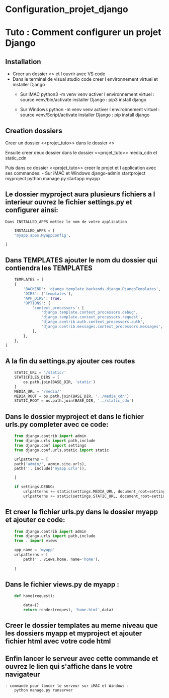 # Configuration_projet_django


# Tuto : Comment configurer un projet Django

## Installation

- Creer un dossier <<projet>> et l ouvrir avec VS code
- Dans le terminal de visual studio code creer l environnement virtuel et installer Django
    - Sur iMAC
        python3 -m venv venv
        activer l environnement virtuel : source venv/bin/activate
        installer Django : pip3 install django

    - Sur Windows
        python -m venv venv 
        activer l environnement virtuel : source venv/Script/activate
        installer Django : pip install django

## Creation dossiers
Creer un dossier <<projet_tuto>> dans le dossier <<projet>>

Ensuite creer deux dossier dans le dossier <<projet_tuto>> media_cdn et static_cdn

Puis dans ce dossier <<projet_tuto>> creer le projet et l application avec ses commandes:
    - Sur iMAC et Windows
        django-admin startproject myproject
        python manage.py startapp myapp

## Le dossier myproject aura plusieurs fichiers a l interieur ouvrez le fichier settings.py et configurer ainsi:

    Dans INSTALLED_APPS mettez le nom de votre application

```python
    INSTALLED_APPS = [
    'myapp.apps.MyappConfig',

]
```

##    Dans TEMPLATES ajouter le nom du dossier qui contiendra les TEMPLATES

```python
    TEMPLATES = [
    {
        'BACKEND': 'django.template.backends.django.DjangoTemplates',
        'DIRS': ['templates'],
        'APP_DIRS': True,
        'OPTIONS': {
            'context_processors': [
                'django.template.context_processors.debug',
                'django.template.context_processors.request',
                'django.contrib.auth.context_processors.auth',
                'django.contrib.messages.context_processors.messages',
            ],
        },
    },
]
```

## A la fin du settings.py ajouter ces routes

```python
    STATIC_URL = '/static/'
    STATICFILES_DIRS = [
        os.path.join(BASE_DIR, 'static')
    ]
    MEDIA_URL = '/media/'
    MEDIA_ROOT = os.path.join(BASE_DIR, '../media_cdn')
    STATIC_ROOT = os.path.join(BASE_DIR, '../static_cdn')
```

## Dans le dossier myproject et dans le fichier urls.py completer avec ce code:

```python
    from django.contrib import admin
    from django.urls import path,include
    from django.conf import settings
    from django.conf.urls.static import static

    urlpatterns = [
    path('admin/', admin.site.urls),
    path('', include('myapp.urls')),

    ]

    if settings.DEBUG:
        urlpatterns += static(settings.MEDIA_URL, document_root=settings.MEDIA_ROOT)
        urlpatterns += static(settings.STATIC_URL, document_root=settings.STATIC_ROOT)
```

## Et creer le fichier urls.py dans le dossier myapp et ajouter ce code:


```python
    from django.contrib import admin
    from django.urls import path,include
    from . import views

    app_name = 'myapp'
    urlpatterns = [
        path('', views.home, name='home'),
    
    ]
```

## Dans le fichier views.py de myapp :

```python
    def home(request):

        data={}
        return render(request, 'home.html',data)
```    

## Creer le dossier templates au meme niveau que les dossiers myapp et myproject et ajouter fichier html avec votre code html

## Enfin lancer le serveur avec cette commande et ouvrez le lien qui s'affiche dans le votre navigateur

    - commande pour lancer le serveur sur iMAC et Windows : 
        python manage.py runserver
